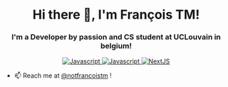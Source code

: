 <h1 align="center">
<br>
  Hi there 👋, I'm François TM!
  <br>
</h1>
<h3 align="center">
  I'm a Developer by passion and CS student at UCLouvain in belgium!
 </h3>

<p align="center">
  <a href="https://reactjs.org/">
    <img src="https://img.shields.io/badge/Python-blue.svg?style=flat-square>" alt="Javascript">
  </a>
  <a href="https://reactjs.org/">
    <img src="https://img.shields.io/badge/JavaScript-yellow.svg?style=flat-square>" alt="Javascript">
  </a>
  <a href="https://reactjs.org/">
    <img src="https://img.shields.io/badge/NextJS-black.svg?style=flat-square" alt="NextJS">
  </a>   
</p>

- 📫 Reach me at [@notfrancoistm](https://twitter.com/notfrancoistm) !
